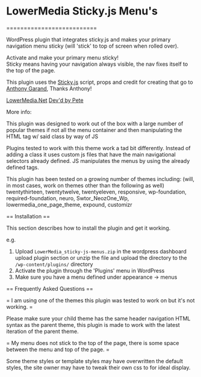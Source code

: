 <h1>LowerMedia Sticky.js Menu's</h1>
==========================

WordPress plugin that integrates sticky.js and makes your primary navigation menu sticky 
(will 'stick' to top of screen when rolled over).  

Activate and make your primary menu sticky!  
Sticky means having your navigation always visible, the nav fixes itself to the top of the page.  

This plugin uses the <a href='http://stickyjs.com'>Sticky.js</a> script, props and credit for creating that go to 
<a href="http://anthonygarand.com">Anthony Garand</a>, Thanks Anthony!   


<a href='http://lowermedia.net'>LowerMedia.Net</a>
<a href='http://petelower.com'>Dev'd by Pete</a>



More info:

This plugin was designed to work out of the box with a large number of popular themes if not all
	the menu container and then manipulating the HTML tag w/ said class by way of JS
	

Plugins tested to work with this theme work a tad bit differently.  Instead of 
	adding a class it uses custom js files that have the main navigational selectors 
	already defined.  JS manipulates the menus by using the already defined tags. 

This plugin has been tested on a growing number of themes including: (will, in most cases, work on themes other than the following as well)
   twentythirteen, twentytwelve, twentyeleven, responsive, wp-foundation, required-foundation, neuro, Swtor_NeozOne_Wp, lowermedia_one_page_theme, expound, customizr


== Installation ==

This section describes how to install the plugin and get it working.

e.g.

1. Upload `LowerMedia_sticky-js-menus.zip` in the wordpress dashboard upload plugin section or unzip the file and upload the directory to the `/wp-content/plugins/` directory
2. Activate the plugin through the 'Plugins' menu in WordPress
3. Make sure you have a menu defined under appearance -> menus

== Frequently Asked Questions ==

= I am using one of the themes this plugin was tested to work on but it's not working. =

Please make sure your child theme has the same header navigation HTML syntax as the parent theme, this plugin is made to work with the latest iteration of the parent theme.

= My menu does not stick to the top of the page, there is some space between the menu and top of the page. =

Some theme styles or template styles may have overwritten the default styles, the site owner may have to tweak their own css to for ideal display.